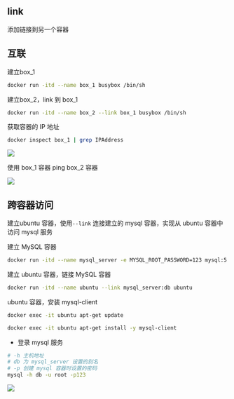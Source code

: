 <!--
 * @Description: 
 * @Version: 1.0
 * @Author: DaLao
 * @Email: dalao_li@163.com
 * @Date: 2021-11-09 00:06:17
 * @LastEditors: DaLao
 * @LastEditTime: 2022-01-06 15:34:39
-->

## link 

添加链接到另一个容器

## 互联

建立box_1

```sh
docker run -itd --name box_1 busybox /bin/sh
```

建立box_2，link 到 box_1

```sh
docker run -itd --name box_2 --link box_1 busybox /bin/sh
```

获取容器的 IP 地址

```sh
docker inspect box_1 | grep IPAddress
```

![](https://cdn.hurra.ltd/img/20211228230743.png)

使用 box_1 容器 ping box_2 容器

![](https://cdn.hurra.ltd/img/20211228230845.png)


## 跨容器访问

建立ubuntu 容器，使用`--link` 连接建立的 mysql 容器，实现从 ubuntu 容器中访问 mysql 服务

建立 MySQL 容器

```sh
docker run -itd --name mysql_server -e MYSQL_ROOT_PASSWORD=123 mysql:5.7
```

建立 ubuntu 容器，链接 MySQL 容器

```sh
docker run -itd --name ubuntu --link mysql_server:db ubuntu
```

ubuntu 容器，安装 mysql-client

```sh
docker exec -it ubuntu apt-get update

docker exec -it ubuntu apt-get install -y mysql-client
```

- 登录 mysql 服务

```sh
# -h 主机地址
# db 为 mysql_server 设置的别名
# -p 创建 mysql 容器时设置的密码
mysql -h db -u root -p123
```

![](https://cdn.hurra.ltd/img/20211228235758.png)